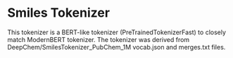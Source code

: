 # Smiles Tokenizer
This tokenizer is a BERT-like tokenizer (PreTrainedTokenizerFast) to closely match ModernBERT tokenizer.
The tokenizer was derived from DeepChem/SmilesTokenizer_PubChem_1M vocab.json and merges.txt files.

